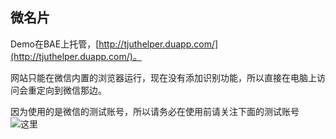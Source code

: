 ## 微名片 ##

Demo在BAE上托管，[http://tjuthelper.duapp.com/](http://tjuthelper.duapp.com/)。

网站只能在微信内置的浏览器运行，现在没有添加识别功能，所以直接在电脑上访问会重定向到微信那边。

因为使用的是微信的测试账号，所以请务必在使用前请关注下面的测试账号![这里](https://raw.githubusercontent.com/nasta/cards/master/0.jpg)
